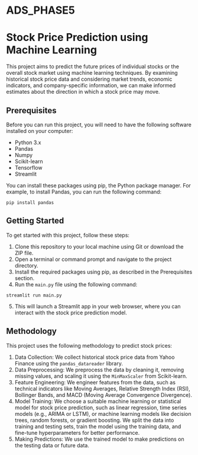 # ADS_PHASE5

# Stock Price Prediction using Machine Learning

This project aims to predict the future prices of individual stocks or the overall stock market using machine learning techniques. By examining historical stock price data and considering market trends, economic indicators, and company-specific information, we can make informed estimates about the direction in which a stock price may move.

## Prerequisites

Before you can run this project, you will need to have the following software installed on your computer:

- Python 3.x
- Pandas
- Numpy
- Scikit-learn
- Tensorflow
- Streamlit

You can install these packages using pip, the Python package manager. For example, to install Pandas, you can run the following command:

```
pip install pandas
```

## Getting Started

To get started with this project, follow these steps:

1. Clone this repository to your local machine using Git or download the ZIP file.
2. Open a terminal or command prompt and navigate to the project directory.
3. Install the required packages using pip, as described in the Prerequisites section.
4. Run the `main.py` file using the following command:

```
streamlit run main.py
```

5. This will launch a Streamlit app in your web browser, where you can interact with the stock price prediction model.

## Methodology

This project uses the following methodology to predict stock prices:

1. Data Collection: We collect historical stock price data from Yahoo Finance using the `pandas_datareader` library.
2. Data Preprocessing: We preprocess the data by cleaning it, removing missing values, and scaling it using the `MinMaxScaler` from Scikit-learn.
3. Feature Engineering: We engineer features from the data, such as technical indicators like Moving Averages, Relative Strength Index (RSI), Bollinger Bands, and MACD (Moving Average Convergence Divergence).
4. Model Training: We choose a suitable machine learning or statistical model for stock price prediction, such as linear regression, time series models (e.g., ARIMA or LSTM), or machine learning models like decision trees, random forests, or gradient boosting. We split the data into training and testing sets, train the model using the training data, and fine-tune hyperparameters for better performance.
5. Making Predictions: We use the trained model to make predictions on the testing data or future data.
